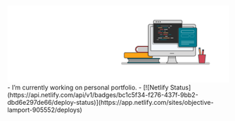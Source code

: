 <!--### Hi there!
# ⏰ ☕️ 💻 📚
<img src="https://github.com/x03r4/x03r4/blob/master/designer_tools.jpg">
-->

<img src="https://github.com/x03r4/x03r4/blob/master/banner1.png">
- I’m currently working on personal portfolio. -
[![Netlify Status](https://api.netlify.com/api/v1/badges/bc1c5f34-f276-437f-9bb2-dbd6e297de66/deploy-status)](https://app.netlify.com/sites/objective-lamport-905552/deploys)
<!--
**x03r4/x03r4** is a ✨ _special_ ✨ repository because its `README.md` (this file) appears on your GitHub profile.

Here are some ideas to get you started:

- 🔭 I’m currently working on ...
- 🌱 I’m currently learning ...
- 👯 I’m looking to collaborate on ...
- 🤔 I’m looking for help with ...
- 💬 Ask me about ...
- 📫 How to reach me: ...
- 😄 Pronouns: ...
- ⚡ Fun fact: ...

😎👨🎅🏻🧉☕️🏹🏂🏋🚴🏆🎧🎸♟🚲🏕💻⌨️🖥📱⏰⌚️🕹💈📿📈📚📖❌♻️🆕🆓🇵🇱
-->
